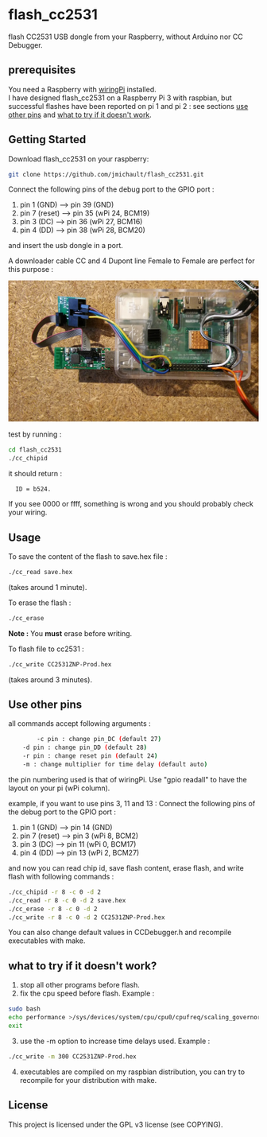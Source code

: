 # flash_cc2531
flash CC2531 USB dongle from your Raspberry, without Arduino nor CC Debugger.

## prerequisites
You need a Raspberry with [wiringPi](http://wiringpi.com/) installed.  
I have designed flash_cc2531 on a Raspberry Pi 3 with raspbian, but successful flashes have been reported on pi 1 and pi 2 : see sections [use other pins](#use-other-pins) and [what to try if it doesn't work](#what-to-try-if-it-doesnt-work).

## Getting Started

Download flash_cc2531 on your raspberry:
```bash
git clone https://github.com/jmichault/flash_cc2531.git
```
Connect the following pins of the debug port to the GPIO port :
1. pin 1 (GND)	  -->	pin 39 (GND)
2. pin 7 (reset)	-->	pin 35 (wPi 24, BCM19)
3. pin 3 (DC)	  -->	pin 36 (wPi 27, BCM16)
4. pin 4 (DD)	  -->	pin 38 (wPi 28, BCM20)

and insert the usb dongle in a port.

A downloader cable CC and 4 Dupont line Female to Female are perfect for this purpose :

![](https://github.com/jmichault/files/blob/master/Raspberry-CC2531.jpg)

test by running :
```bash
cd flash_cc2531
./cc_chipid
```
it should return :
```
  ID = b524.
```
If you see 0000 or ffff, something is wrong and you should probably check your wiring.

## Usage
To save the content of the flash to save.hex file :
```bash
./cc_read save.hex
```
(takes around 1 minute).

To erase the flash :
```bash
./cc_erase
```
**Note :** You **must** erase before writing.

To flash file to cc2531 :
```bash
./cc_write CC2531ZNP-Prod.hex
```
(takes around 3 minutes).

## Use other pins
all commands accept following arguments :
```bash
        -c pin : change pin_DC (default 27)
	-d pin : change pin_DD (default 28)
	-r pin : change reset pin (default 24)
  	-m : change multiplier for time delay (default auto)
```
the pin numbering used is that of wiringPi. Use "gpio readall" to have the layout on your pi (wPi column).

example, if you want to use pins 3, 11 and 13 : 
Connect the following pins of the debug port to the GPIO port :
1. pin 1 (GND)	  -->	pin 14 (GND)
2. pin 7 (reset)	-->	pin 3 (wPi 8, BCM2)
3. pin 3 (DC)	  -->	pin 11 (wPi 0, BCM17)
4. pin 4 (DD)	  -->	pin 13 (wPi 2, BCM27)

and now you can read chip id, save flash content, erase flash, and write flash with following commands :
```bash
./cc_chipid -r 8 -c 0 -d 2
./cc_read -r 8 -c 0 -d 2 save.hex
./cc_erase -r 8 -c 0 -d 2
./cc_write -r 8 -c 0 -d 2 CC2531ZNP-Prod.hex
```

You can also change default values in CCDebugger.h and recompile executables with make.

## what to try if it doesn't work?
1. stop all other programs before flash.
2. fix the cpu speed before flash. Example :
```bash
sudo bash
echo performance >/sys/devices/system/cpu/cpu0/cpufreq/scaling_governor
exit
```
3. use the -m option to increase time delays used. Example :
```bash
./cc_write -m 300 CC2531ZNP-Prod.hex
```
4. executables are compiled on my raspbian distribution, you can try to recompile for your distribution with make.

## License

This project is licensed under the GPL v3 license (see COPYING).


